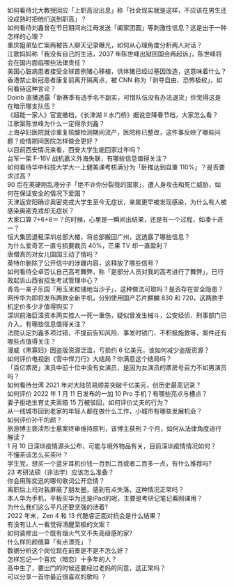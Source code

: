 如何看待北大教授回应「上职高没出息」称「社会现实就是这样，不应该在男生还没成熟时把他们送到职高」？  
如何看待刘鑫曾在节日期间向江母发送「阖家团圆」等刺激性信息？这是出于一种怎样的心理？  
重庆姐弟坠亡案两被告人聊天记录曝光，如何从心理角度分析两人对话？  
江歌妈妈称「我没有自己的生活，2037 年陈世峰出狱回国会再起诉」，陈世峰将会在国内面临哪些法律责任？  
美国心脏病患者接受全球首例猪心移植，供体猪已经过基因改造，这意味着什么？  
香港禁止新冠患者康复前离开隔离点，被 CNN 称为「剥夺自由、恐怖极权」，如何看待这种言论？  
Doinb 直播透露「新赛季有选手名不副实，可惜队伍没有办法退货」你觉得这是在暗示哪支队伍？  
《超能一家人》官宣撤档，《长津湖 II 水门桥》据说空降春节档，大家怎么看？  
江歌案陈世峰为什么一定得杀刘鑫？  
上海孕妇医院就诊重复核酸检测期间流产，医院称已整改，这件事反映了哪些问题？疫情期间医院怎样做会更好？  
以目前西安情况来看，西安大学生能回家过年吗？  
台军一架 F-16V 战机嘉义外海失联，有哪些信息值得关注？  
如何看待华中科技大学大一上健美课考核满分为「卧推达到自重 110%」？是否要求过高？  
90 后在英硬刚乱港分子「绝不许你分裂我的国家」，遭人身攻击和死亡威胁，如何在保证安全的情况下爱国？  
天津返安阳确诊奥密克戎大学生至今无症状，亲属更早被发现感染，为什么有人被感染奥密克戎却无症状？  
大家口算 7+6+8＝？的时候，心里是一瞬间出结果，还是有一个过程，如凑十进一？  
恒大集团退租深圳总部大楼，将总部搬回广州，这透露了哪些信息？  
为什么爱奇艺一直亏损要裁员 40%，芒果 TV 却一直盈利？  
唐僧真的对女儿国国王动了情吗？  
英特尔删除了公开信中的涉疆内容，这释放了哪些信号？  
如何看待仝卓否认自己高考舞弊，称「是部分人员对我的高考进行了舞弊」，已行政起诉山西省招生考试管理中心？  
青岛一亲子乐园「用玉米粒铺地当沙子」，这种做法可取吗？是否存在安全隐患？  
网传华为即将发布两款全新手机，分别使用国产芯片麒麟 830 和 720，这两款手机定价多少才值得购买？  
深圳前海巨漳资本两实控人一死一重伤，疑似曾发生械斗，公安经侦、刑事部门已介入，有哪些信息值得关注？  
法院认定刘鑫多项过错，不提前告知风险、事发时锁门、不积极施救等，案件还有哪些点值得关注？  
漫威《黑寡妇》因盗版资源泛滥，亏损约 6 亿美元，该如何减少盗版资源？  
如何评价电视剧《雪中悍刀行》大结局？你满意这个结局吗？  
「百亿票房」演员中前十位中没有女演员，是因为女演员的票房号召力不如男演员吗？  
如何看待台湾 2021 年对大陆贸易顺差突破千亿美元，创历史最高记录？  
如何评价 2022 年 1 月 11 日发布的一加 10 Pro 手机？有哪些亮点与槽点？  
妻子拒绝生育丈夫索赔 15 万被驳回，如何评价丈夫的行为？  
从一线城市回到老家的年轻人都在做什么工作，小城市有哪些发展机会？  
如何评价孙千的颜？  
旅游博主亵渎烈士墓案终审维持原判，该博主获刑 7 个月，如何从法律角度进行解读？  
1 月 10 日深圳疫情源头公布，可能与境外物品有关，目前深圳疫情情况如何？  
不懂茶该怎么买茶叶？  
学生党，想买一个蓝牙耳机价钱一百到二百或者二百多一点，有什么推荐吗?  
23 考研法硕（非法学）应该怎么准备？  
你会用陈奕迅的哪句歌词公开恋情？  
离职后上司对我屏蔽了朋友圈，感到有点失落，这种情况正常吗？  
本人华为手机，平板买华为还是iPad的呢，主要是考研记笔记看网课用？  
为什么我们这么平凡还要坚强的活着?  
2022 年末，Zen 4 和 13 代酷睿正面对抗会是什么结果？  
有没有让人一看觉得清醒至极的文案？  
如何装修出一个既有烟火气又不失高级感的家?  
什么样的颜值算「有点漂亮」？  
数据分析这个岗位现在前景是不是不怎么好？  
怎样忘记一个喜欢（暗恋）十多年的人？  
高中生了，要出门的时候还要经过老妈的同意，这正常吗？  
可以分享一首你最近很喜欢的歌吗 ？  
